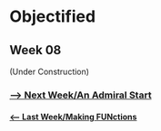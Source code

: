 # Objectified 

## Week 08

(Under Construction)


### <a href='https://bridieotoole.github.io/codewords/week_09/'> --> Next Week/An Admiral Start </a>
#### <a href='https://bridieotoole.github.io/codewords/week_07/'> <-- Last Week/Making FUNctions </a>
